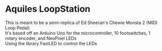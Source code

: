 # Aquiles LoopStation
This is meant to be a semi-replica of Ed Sheeran's Chewie Monsta 2 (MIDI Loop Pedal)  
It's based off an Arduino Uno for the microcontroller, 10 footswitches, 1 rotary encoder, and NeoPixel LEDs  
Using the library FastLED to control the LEDs
